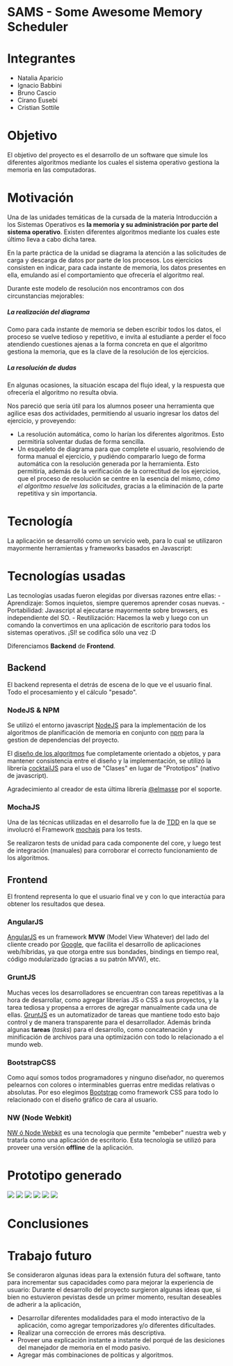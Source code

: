 # SAMS - Some Awesome Memory Scheduler

# Integrantes
* Natalia Aparicio
* Ignacio Babbini
* Bruno Cascio
* Cirano Eusebi
* Cristian Sottile

# Objetivo
El objetivo del proyecto es el desarrollo de un software que simule los diferentes algoritmos mediante los cuales el sistema operativo gestiona la memoria en las computadoras.

# Motivación
Una de las unidades temáticas de la cursada de la materia Introducción a los Sistemas Operativos es **la memoria y su administración por parte del sistema operativo**. Existen diferentes algoritmos mediante los cuales este último lleva a cabo dicha tarea.

En la parte práctica de la unidad se diagrama la atención a las solicitudes de carga y descarga de datos por parte de los procesos. Los ejercicios consisten en indicar, para cada instante de memoria, los datos presentes en ella, emulando así el comportamiento que ofrecería el algoritmo real.

Durante este modelo de resolución nos encontramos con dos circunstancias mejorables: 

##### La realización del diagrama
Como para cada instante de memoria se deben escribir todos los datos, el proceso se vuelve tedioso y repetitivo, e invita al estudiante a perder el foco atendiendo cuestiones ajenas a la forma concreta en que el algoritmo gestiona la memoria, que es la clave de la resolución de los ejercicios.

##### La resolución de dudas
En algunas ocasiones, la situación escapa del flujo ideal, y la respuesta que ofrecería el algoritmo no resulta obvia.

Nos pareció que sería útil para los alumnos poseer una herramienta que agilice esas dos actividades, permitiendo al usuario ingresar los datos del ejercicio, y proveyendo:

* La resolución automática, como lo harían los diferentes algoritmos. Esto permitiría solventar dudas de forma sencilla.
* Un esqueleto de diagrama para que complete el usuario, resolviendo de forma manual el ejercicio, y pudiéndo compararlo luego de forma automática con la resolución generada por la herramienta. Esto permitiría, además de la verificación de la correctitud de los ejercicios, que el proceso de resolución se centre en la esencia del mismo, *cómo el algoritmo resuelve las solicitudes*, gracias a la eliminación de la parte repetitiva y sin importancia.

# Tecnología
La aplicación se desarrolló como un servicio web, para lo cual se utilizaron mayormente herramientas y frameworks basados en Javascript:

# Tecnologías usadas

Las tecnologías usadas fueron elegidas por diversas razones entre ellas:
	- Aprendizaje: Somos inquietos, siempre queremos aprender cosas nuevas.
	- Portabilidad: Javascript al ejecutarse mayormente sobre browsers, es independiente del SO.
	- Reutilización: Hacemos la web y luego con un comando la convertimos en una aplicación de escritorio para todos los sistemas operativos. ¡SI! se codifica sólo una vez :D
	 
Diferenciamos **Backend** de **Frontend**.

## Backend

El backend representa el detrás de escena de lo que ve el usuario final. Todo el procesamiento y el cálculo "pesado".

### NodeJS & NPM

Se utilizó el entorno javascript [NodeJS](https://nodejs.org) para la implementación de los algoritmos de planificación de memoria en conjunto con [npm](https://www.npmjs.com/) para la gestion de dependencias del proyecto.

El [diseño de los algoritmos](https://github.com/samsteam/sams-core/blob/master/docs/wiki/home.md#class-diagram) fue completamente orientado a objetos, y para mantener consistencia entre el diseño y la implementación, se utilizó la librería [cocktailJS](http://cocktailjs.github.io/) para el uso de "Clases" en lugar de "Prototipos" (nativo de javascript).

Agradecimiento al creador de esta última librería [@elmasse](https://github.com/elmasse) por el soporte.

### MochaJS

Una de las técnicas utilizadas en el desarrollo fue la de [TDD](https://en.wikipedia.org/wiki/Test-driven_development) en la que se involucró el Framework [mochajs](https://mochajs.org) para los tests.

Se realizaron tests de unidad para cada componente del core, y luego test de integración (manuales) para corroborar el correcto funcionamiento de los algoritmos.

## Frontend

El frontend representa lo que el usuario final ve y con lo que interactúa para obtener los resultados que desea.

### AngularJS

[AngularJS](https://angularjs.org/) es un framework **MVW** (Model View Whatever) del lado del cliente creado por [Google](https://google.com), que facilita el desarrollo de aplicaciones web/híbridas, ya que otorga entre sus bondades, bindings en tiempo real, código modularizado (gracias a su patrón MVW), etc.

### GruntJS

Muchas veces los desarrolladores se encuentran con tareas repetitivas a la hora de desarrollar, como agregar librerías JS o CSS a sus proyectos, y la tarea tediosa y propensa a errores de agregar manualmente cada una de ellas.
[GruntJS](http://gruntjs.com/) es un automatizador de tareas que mantiene todo esto bajo control y de manera transparente para el desarrollador. Además brinda algunas **tareas** (*tasks*) para el desarrollo, como concatenación y minificación de archivos para una optimización con todo lo relacionado a el mundo web.

### BootstrapCSS

Como aquí somos todos programadores y ninguno diseñador, no queremos pelearnos con colores o interminables guerras entre medidas relativas o absolutas. Por eso elegimos [Bootstrap](http://getbootstrap.com/) como framework CSS para todo lo relacionado con el diseño gráfico de cara al usuario.

### NW (Node Webkit)

[NW ó Node Webkit](http://nwjs.io/) es una tecnología que permite "embeber" nuestra web y tratarla como una aplicación de escritorio.
Esta tecnología se utilizó para proveer una versión **offline** de la aplicación.


# Prototipo generado
![](./images/home.png)
![](./images/requirements_1.png)
![](./images/requirements_2.png)
![](./images/requirements_3.png)
![](./images/policies.png)
![](./images/resolution.png)

# Conclusiones

# Trabajo futuro
Se consideraron algunas ideas para la extensión futura del software, tanto para incrementar sus capacidades como para mejorar la experiencia de usuario:
Durante el desarrollo del proyecto surgieron algunas ideas que, si bien no estuvieron pevistas desde un primer momento, resultan deseables de adherir a la aplicación, 

* Desarrollar diferentes modalidades para el modo interactivo de la aplicación, como agregar temporizadores y/o diferentes dificultades.
* Realizar una corrección de errores más descriptiva.
* Proveer una explicación instante a instante del porqué de las desiciones del manejador de memoria en el modo pasivo.
* Agregar más combinaciones de politicas y algoritmos.
